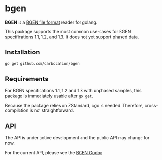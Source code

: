 # bgen

**BGEN** is a [BGEN file format](http://www.well.ox.ac.uk/~gav/bgen_format/) reader for golang.

This package supports the most common use-cases for BGEN specifications 1.1, 1.2, and 1.3. It does not yet support phased data.

## Installation
```bash
go get github.com/carbocation/bgen
```

## Requirements
For BGEN specifications 1.1, 1.2 and 1.3 with unphased samples, this package is immediately usable after `go get`. 

Because the package relies on ZStandard, cgo is needed. Therefore, cross-compilation is not straightforward.

## API
The API is under active development and the public API may change for now.

For the current API, please see the [BGEN Godoc](https://godoc.org/github.com/carbocation/bgen)
